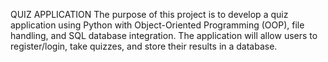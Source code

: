 QUIZ APPLICATION
The purpose of this project is to develop a quiz application using Python with Object-Oriented Programming (OOP), file handling, and SQL database integration. The application will allow users to register/login, take quizzes, and store their results in a database.

